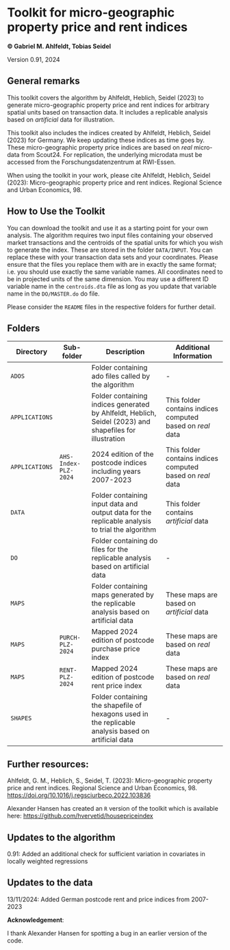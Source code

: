 # Toolkit for micro-geographic property price and rent indices 

**© Gabriel M. Ahlfeldt, Tobias Seidel**

Version 0.91, 2024

## General remarks

This toolkit covers the algorithm by Ahlfeldt, Heblich, Seidel (2023) to generate micro-geographic property price and rent indices for arbitrary spatial units based on transaction data. It includes a replicable analysis based on *artificial* data for illustration. 

This toolkit also includes the indices created by Ahlfeldt, Heblich, Seidel (2023) for Germany. We keep updating these indices as time goes by. These micro-geographic property price indices are based on *real* micro-data from Scout24. For replication, the underlying microdata must be accessed from the Forschungsdatenzentrum at RWI-Essen.

When using the toolkit in your work, please cite Ahlfeldt, Heblich, Seidel (2023): Micro-geographic property price and rent indices. Regional Science and Urban Economics, 98.

## How to Use the Toolkit

You can download the toolkit and use it as a starting point for your own analysis. The algorithm requires two input files containing your observed market transactions and the centroids of the spatial units for which you wish to generate the index. These are stored in the folder `DATA/INPUT`. You can replace these with your transaction data sets and your coordinates. Please ensure that the files you replace them with are in exactly the same format; i.e. you should use exactly the same variable names. All coordinates need to be in projected units of the same dimension. You may use a different ID variable name in the `centroids.dta` file as long as you update that variable name in the `DO/MASTER.do` do file.  

Please consider the `README` files in the respective folders for further detail.

## Folders

| Directory | Sub-folder | Description  | Additional Information |
| ------------- | --- | --- | --- |
| `ADOS` | | Folder containing ado files called by the algorithm | -|
| `APPLICATIONS` |  | Folder containing indices generated by Ahlfeldt, Heblich, Seidel (2023) and shapefiles for illustration | This folder contains indices computed based on *real* data |
| `APPLICATIONS` |  `AHS-Index-PLZ-2024` | 2024 edition of the postcode indices including years 2007-2023 | This folder contains indices computed based on *real* data |
| `DATA` |  | Folder containing input data and output data for the replicable analysis to trial the algorithm | This folder contains *artificial* data  |
| `DO` |  | Folder containing do files for the replicable analysis based on artificial data |- |
| `MAPS` |  | Folder containing maps generated by the replicable analysis based on artificial data | These maps are based on *artificial* data |
| `MAPS` | `PURCH-PLZ-2024` | Mapped 2024 edition of postcode purchase price index | These maps are based on *real* data |
| `MAPS` | `RENT-PLZ-2024` | Mapped 2024 edition of postcode rent price index | These maps are based on *real* data |
| `SHAPES` |  | Folder containing the shapefile of hexagons used in the replicable analysis based on artificial data |- |

## Further resources:

Ahlfeldt, G. M., Heblich, S., Seidel, T. (2023): Micro-geographic property price and rent indices. Regional Science and Urban Economics, 98. https://doi.org/10.1016/j.regsciurbeco.2022.103836

Alexander Hansen has created an `R` version of the toolkit which is available here: https://github.com/hvervetid/housepriceindex

## Updates to the algorithm

0.91: Added an additional check for sufficient variation in covariates in locally weighted regressions 

## Updates to the data
13/11/2024: Added German postcode rent and price indices from 2007-2023

**Acknowledgement**: 

I thank Alexander Hansen for spotting a bug in an earlier version of the code.
